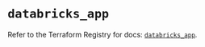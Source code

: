# `databricks_app`

Refer to the Terraform Registry for docs: [`databricks_app`](https://registry.terraform.io/providers/databricks/databricks/1.71.0/docs/resources/app).

